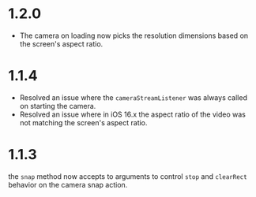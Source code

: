 # 1.2.0

- The camera on loading now picks the resolution dimensions based on the screen's aspect ratio.

# 1.1.4
- Resolved an issue where the `cameraStreamListener` was always called on starting the camera.
- Resolved an issue where in iOS 16.x the aspect ratio of the video was not matching the screen's aspect ratio.

# 1.1.3
the `snap` method now accepts to arguments to control `stop` and `clearRect` behavior on the camera snap action.
